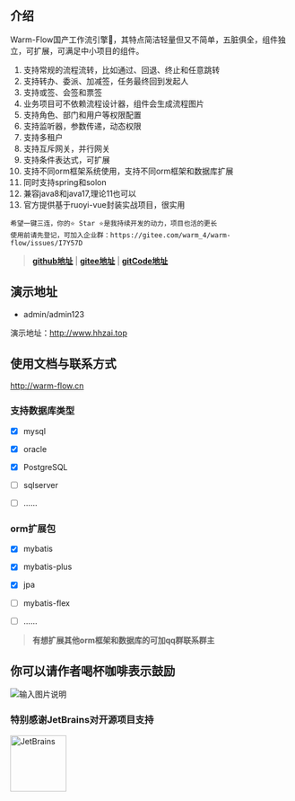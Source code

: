 ## 介绍

Warm-Flow国产工作流引擎🎉，其特点简洁轻量但又不简单，五脏俱全，组件独立，可扩展，可满足中小项目的组件。

1. 支持常规的流程流转，比如通过、回退、终止和任意跳转
2. 支持转办、委派、加减签，任务最终回到发起人
3. 支持或签、会签和票签
4. 业务项目可不依赖流程设计器，组件会生成流程图片
5. 支持角色、部门和用户等权限配置
6. 支持监听器，参数传递，动态权限 
7. 支持多租户
8. 支持互斥网关，并行网关
9. 支持条件表达式，可扩展
10. 支持不同orm框架系统使用，支持不同orm框架和数据库扩展
11. 同时支持spring和solon
12. 兼容java8和java17,理论11也可以
13. 官方提供基于ruoyi-vue封装实战项目，很实用

```shell
希望一键三连，你的⭐️ Star ⭐️是我持续开发的动力，项目也活的更长
使用前请先登记，可加入企业群：https://gitee.com/warm_4/warm-flow/issues/I7Y57D
```

>   **[github地址](https://github.com/dromara/warm-flow.git)** | **[gitee地址](https://gitee.com/dromara/warm-flow.git)** | **[gitCode地址](https://gitcode.com/minliuhua/warm-flow.git)**

## 演示地址

- admin/admin123

演示地址：http://www.hhzai.top

## 使用文档与联系方式
http://warm-flow.cn


### 支持数据库类型

* [x] mysql
* [x] oracle
* [x] PostgreSQL
* [ ] sqlserver
* [ ] ......


### orm扩展包

* [x] mybatis
* [x] mybatis-plus
* [x] jpa
* [ ] mybatis-flex
* [ ] ......




> **有想扩展其他orm框架和数据库的可加qq群联系群主**


## 你可以请作者喝杯咖啡表示鼓励

![输入图片说明](https://foruda.gitee.com/images/1697770422557390406/7efa04d6_2218307.png "屏幕截图")


### 特别感谢JetBrains对开源项目支持

<a href="https://jb.gg/OpenSourceSupport">
  <img src="https://user-images.githubusercontent.com/8643542/160519107-199319dc-e1cf-4079-94b7-01b6b8d23aa6.png" align="left" height="100" width="100"  alt="JetBrains">
</a>